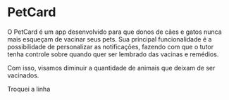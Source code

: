 # PetCard
O PetCard é um app desenvolvido para que donos de cães e gatos nunca mais esqueçam de vacinar seus pets. Sua principal funcionalidade é a possibilidade de personalizar as notificações, fazendo com que o tutor tenha controle sobre quando quer ser lembrado das vacinas e remédios. 

Com isso, visamos diminuir a quantidade de animais que deixam de ser vacinados.

Troquei a linha